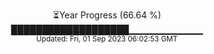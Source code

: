 <p align="center">
⏳Year Progress (66.64 %) <br>
███████████████████▁▁▁▁▁▁▁▁▁▁▁ <br>
<sub>Updated: Fri, 01 Sep 2023 06:02:53 GMT</sub>
</p>

